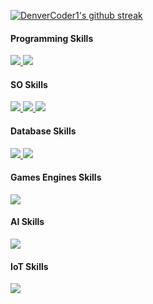 [![DenverCoder1's github streak](https://github-readme-streak-stats.herokuapp.com/?user=Botogoske&theme=blue-green)](https://github.com/DenverCoder1/github-readme-streak-stats)

#### Programming Skills

<a href="#">
   <img src="https://img.shields.io/badge/C%2B%2B-00599C?style=for-the-badge&logo=c%2B%2B&logoColor=white" style="vertical-align:top margin:6px 4px">
</a>

<a href="#">
   <img src="https://img.shields.io/badge/Python-3776AB?style=for-the-badge&logo=python&logoColor=white" style="vertical-align:top margin:6px 4px">
</a>

#### SO Skills

<a href="#">
   <img src="https://img.shields.io/badge/Red%20Hat-EE0000?style=for-the-badge&logo=redhat&logoColor=white" style="vertical-align:top margin:6px 4px">
</a>

<a href="#">
   <img src="https://img.shields.io/badge/Arch_Linux-1793D1?style=for-the-badge&logo=arch-linux&logoColor=white" style="vertical-align:top margin:6px 4px">
</a>

<a href="#">
   <img src="https://img.shields.io/badge/freebsd-AB2B28?style=for-the-badge&logo=freebsd&logoColor=white" style="vertical-align:top margin:6px 4px">
</a>
 	
#### Database Skills

<a href="#">
   <img src="https://img.shields.io/badge/MongoDB-4EA94B?style=for-the-badge&logo=mongodb&logoColor=white" style="vertical-align:top margin:6px 4px">
</a>

<a href="#">
   <img src="https://img.shields.io/badge/Oracle-F80000?style=for-the-badge&logo=Oracle&logoColor=white" style="vertical-align:top margin:6px 4px">
</a>

#### Games Engines Skills

<a href="#">
   <img src="https://img.shields.io/badge/Epic%20Games-313131?style=for-the-badge&logo=Epic%20Games&logoColor=white" style="vertical-align:top margin:6px 4px">
</a>


#### AI Skills

<a href="#">
   <img src="https://img.shields.io/badge/TensorFlow-FF6F00?style=for-the-badge&logo=tensorflow&logoColor=white" style="vertical-align:top margin:6px 4px">
</a>

#### IoT Skills

<a href="#">
   <img src="https://img.shields.io/badge/Arduino-00979D?style=for-the-badge&logo=Arduino&logoColor=white" style="vertical-align:top margin:6px 4px">
</a>
